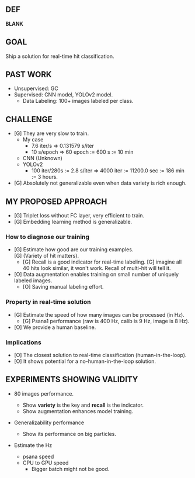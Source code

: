 ## DEF

  __BLANK__

## GOAL

Ship a solution for real-time hit classification.  


## PAST WORK

- Unsupervised: GC
- Supervised: CNN model, YOLOv2 model.
  - Data Labeling: 100+ images labeled per class.  


## CHALLENGE

- [G] They are very slow to train.
  - My case
    - 7.6 iter/s => 0.131579 s/iter
    - 10 s/epoch => 60 epoch := 600 s := 10 min
  - CNN (Unknown)
  - YOLOv2
    - 100 iter/280s := 2.8 s/iter => 4000 iter := 11200.0 sec := 186 min := 3 hours.
- [G] Absolutely not generalizable even when data variety is rich enough.


## MY PROPOSED APPROACH

- [G] Triplet loss without FC layer, very efficient to train.  
- [G] Embedding learning method is generalizable.  

### How to diagnose our training

- [G] Estimate how good are our training examples.  
  [G] (Variety of hit matters).
  - [G] Recall is a good indicator for real-time labeling.
    [G] imagine all 40 hits look similar, it won't work. Recall of multi-hit will tell it.
- [O] Data augmentation enables training on small number of uniquely labeled images.
  - [O] Saving manual labeling effort.

### Property in real-time solution

- [G] Estimate the speed of how many images can be processed (in Hz).
  - [G] Psana1 performance (raw is 400 Hz, calib is 9 Hz, image is 8 Hz).
- [O] We provide a human baseline.  

### Implications

- [O] The closest solution to real-time classification (human-in-the-loop).  
- [O] It shows potential for a no-human-in-the-loop solution.


## EXPERIMENTS SHOWING VALIDITY

- 80 images performance.
  - Show **variety** is the key and **recall** is the indicator.
  - Show augmentation enhances model training.

- Generalizability performance
  - Show its performance on big particles.  

- Estimate the Hz
  - psana speed
  - CPU to GPU speed
    - Bigger batch might not be good.

<!--
DARPA operates on the principle that generating big rewards requires taking big
risks. But how does the Agency determine what risks are worth taking?

George H. Heilmeier, a former DARPA director (1975-1977), crafted a set of
questions known as the "Heilmeier Catechism" to help Agency officials think
through and evaluate proposed research programs.

- What are you trying to do? Articulate your objectives using absolutely no
  jargon.
- How is it done today, and what are the limits of current practice?
- What is new in your approach and why do you think it will be successful?
- Who cares? If you are successful, what difference will it make?
- What are the risks?
- How much will it cost?
- How long will it take?
- What are the mid-term and final “exams” to check for success?
-->

